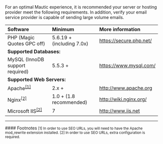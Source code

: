 <p class="lead">For an optimal Mautic experience, it is recommended your server or hosting provider meet the following requirements. In addition, verify your email service provider is capable of sending large volume emails. 
</p>


<table class="table table-bordered table-striped">
<thead>
<tr>
<th align="left">Software</th>
<th align="left">Minimum</th>
<th align="left">More information</th>
</tr>
</thead>
<tbody>
<tr>
<td>PHP (Magic Quotes GPC off)</td>
<td>5.6.19 + (including 7.0x)</td>
<td><a href="https://secure.php.net/" target="_blank">https://secure.php.net/</a></td>
</tr>
<tr>
<td colspan="4"><strong>Supported Databases:</strong></td>
</tr>
<tr>
<td>MySQL (InnoDB support required)</td>
<td>5.5.3 +</td>
<td><a href="https://www.mysql.com/" target="_blank">https://www.mysql.com/</a></td>
</tr>
<tr>
<td colspan="4"><strong>Supported Web Servers:</strong></td>
</tr>
<tr>
<td>Apache<sup><a href="#footnote-apache">[1]</a></sup></td>

<td>2.x +</td>
<td><a href="http://www.apache.org" target="_blank">http://www.apache.org</a></td>
</tr>
<tr>
<td>Nginx<sup><a href="#footnote-apache">[2]</a></sup></td>

<td>1.0 + (1.8 recommended)</td>
<td><a href="http://wiki.nginx.org/" target="_blank">http://wiki.nginx.org/</a></td>
</tr>
<tr>
<td>Microsoft IIS<sup><a href="#footnote-apache">[2]</a></sup></td>

<td>7</td>
<td><a href="http://www.iis.net" target="_blank">http://www.iis.net</a></td>
</tr>
</tbody>
</table>

<hr />
#### Footnotes
<small class="text-muted">
[1] In order to use SEO URLs, you will need to have the Apache mod_rewrite extension installed.  
[2] In order to use SEO URLs, extra configuration is required.
</small>